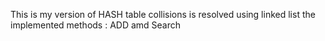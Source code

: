 This is my version of HASH table
collisions is resolved using linked list 
the implemented methods : ADD amd Search 
